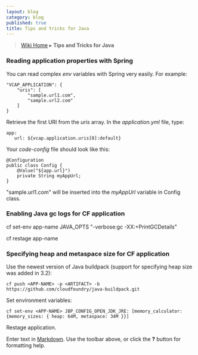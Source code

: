 ```yaml
---
layout: blog
category: blog
published: true
title: Tips and tricks for Java
---
```

> [Wiki Home](Home) ▸ **Tips and Tricks for Java**

### Reading application properties with Spring
You can read complex _env_ variables with Spring very easily. For example:

```
"VCAP_APPLICATION": {
    "uris": [
        "sample.url1.com",
        "sample.url2.com"
    ]
}
```
Retrieve the first URI from the _uris_ array. In the _application.yml_ file, type:
```
app:
   url: ${vcap.application.uris[0]:default}
```

Your _code-config_ file should look like this:
```
@Configuration
public class Config {
    @Value("${app.url}")
    private String myAppUrl;
}
```
"sample.url1.com" will be inserted into the _myAppUrl_ variable in Config class.

### Enabling Java gc logs for CF application

cf set-env app-name JAVA_OPTS "-verbose:gc -XX:+PrintGCDetails"

cf restage app-name

### Specifying heap and metaspace size for CF application

Use the newest version of Java buildpack (support for specifying heap size was added in 3.2):
```
cf push <APP-NAME> -p <ARTIFACT> -b https://github.com/cloudfoundry/java-buildpack.git
```
Set environment variables:
```
cf set-env <APP-NAME> JBP_CONFIG_OPEN_JDK_JRE: [memory_calculator: {memory_sizes: { heap: 64M, metaspace: 34M }}]
```
Restage application.


Enter text in [Markdown](http://daringfireball.net/projects/markdown/). Use the toolbar above, or click the **?** button for formatting help.
